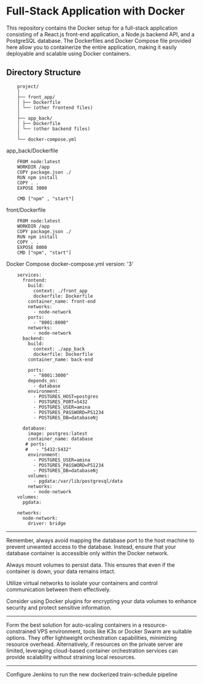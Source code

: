 # Full-Stack Application with Docker

This repository contains the Docker setup for a full-stack application consisting of a React.js front-end application, a Node.js backend API, and a PostgreSQL database. The Dockerfiles and Docker Compose file provided here allow you to containerize the entire application, making it easily deployable and scalable using Docker containers.

## Directory Structure

		project/
		│
		├── front_app/
		│ ├── Dockerfile
		│ └── (other frontend files)
		│
		├── app_back/
		│ ├── Dockerfile
		│ └── (other backend files)
		│
		└── docker-compose.yml
app_back/Dockerfile

		FROM node:latest
		WORKDIR /app
		COPY package.json ./
		RUN npm install
		COPY . .
		EXPOSE 3000

		CMD ["npm" , "start"]

front/Dockerfile

		FROM node:latest
		WORKDIR /app
		COPY package.json ./
		RUN npm install
		COPY . .
		EXPOSE 8000
		CMD ["npm", "start"]
	

Docker Compose
docker-compose.yml
				version: '3'
		
		services:
		  frontend:
		    build:
		      context: ./front_app
		      dockerfile: Dockerfile
		    container_name: front-end
		    networks:
		      - node-network
		    ports:
		      - "8001:8000"
		    networks:
		      - node-network
		  backend:
		    build:
		      context: ./app_back
		      dockerfile: Dockerfile
		    container_name: back-end
		
		    ports:
		      - "8001:3000"
		    depends_on:
		      - database
		    environment:
		      - POSTGRES_HOST=postgres
		      - POSTGRES_PORT=5432
		      - POSTGRES_USER=amina
		      - POSTGRES_PASSWORD=PS1234
		      - POSTGRES_DB=databaseNj
		
		  database:
		    image: postgres:latest
		    container_name: database
		   # ports:
		   #   - "5432:5432"
		    environment:
		      - POSTGRES_USER=amina
		      - POSTGRES_PASSWORD=PS1234
		      - POSTGRES_DB=databaseNj
		    volumes:
		      - pgdata:/var/lib/postgresql/data
		    networks:
		      - node-network
		volumes:
		  pgdata:
		
		networks:
		  node-network:
		    driver: bridge
		

----------------------------------------------------------------------------------------------------------------------

Remember, always avoid mapping the database port to the host machine to prevent unwanted access to the database. 
  Instead, ensure that your database container is accessible only within the Docker network.

Always mount volumes to persist data. This ensures that even if the container is down, your data remains intact.

Utilize virtual networks to isolate your containers and control communication between them effectively.

Consider using Docker plugins for encrypting your data volumes to enhance security and protect sensitive information.

----------------------------------------------------------------------------------------------------------------------

Form the best solution for auto-scaling containers in a resource-constrained VPS environment, tools like K3s or Docker Swarm are suitable options. They offer lightweight orchestration capabilities, minimizing resource overhead. Alternatively, if resources on the private server are limited, leveraging cloud-based container orchestration services can provide scalability without straining local resources.

----------------------------------------------------------------------------------------------------------------------
Configure Jenkins to run the new dockerized train-schedule pipeline
